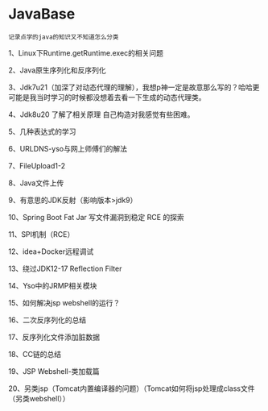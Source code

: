 # JavaBase
`记录点学的java的知识又不知道怎么分类`

1、Linux下Runtime.getRuntime.exec的相关问题

2、Java原生序列化和反序列化

3、Jdk7u21（加深了对动态代理的理解），我想p神一定是故意那么写的？哈哈更可能是我当时学习的时候都没想着去看一下生成的动态代理类。

4、Jdk8u20 了解了相关原理 自己构造对我感觉有些困难。

5、几种表达式的学习

6、URLDNS-yso与网上师傅们的解法

7、FileUpload1-2

8、Java文件上传

9、有意思的JDK反射（影响版本>jdk9）

10、Spring Boot Fat Jar 写文件漏洞到稳定 RCE 的探索 

11、SPI机制（RCE）

12、idea+Docker远程调试

13、绕过JDK12-17 Reflection Filter

14、Yso中的JRMP相关模块

15、如何解决jsp webshell的运行？

16、二次反序列化的总结

17、反序列化文件添加脏数据

18、CC链的总结

19、JSP Webshell-类加载篇

20、另类jsp（Tomcat内置编译器的问题）（Tomcat如何将jsp处理成class文件（另类webshell））
